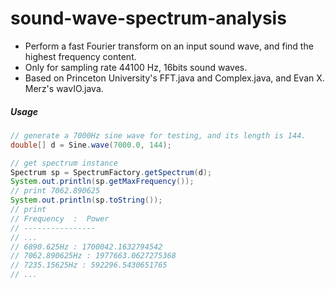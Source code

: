 # sound-wave-spectrum-analysis
- Perform a fast Fourier transform on an input sound wave, and find the highest frequency content.
- Only for sampling rate 44100 Hz, 16bits sound waves.
- Based on Princeton University's FFT.java and Complex.java, and Evan X. Merz's wavIO.java.

##### Usage
```java
// generate a 7000Hz sine wave for testing, and its length is 144.
double[] d = Sine.wave(7000.0, 144);

// get spectrum instance
Spectrum sp = SpectrumFactory.getSpectrum(d);
System.out.println(sp.getMaxFrequency());
// print 7062.890625
System.out.println(sp.toString());
// print 
// Frequency  :  Power
// ----------------
// ...
// 6890.625Hz : 1700042.1632794542
// 7062.890625Hz : 1977663.0627275368
// 7235.15625Hz : 592296.5430651765
// ...
```